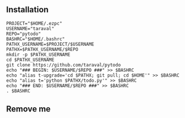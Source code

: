 ## Installation

    PROJECT="$HOME/.ezpc" 
    USERNAME="taraval"
    REPO="pytodo"
    BASHRC="$HOME/.bashrc"
    PATHX_USERNAME=$PROJECT/$USERNAME
    PATHX=$PATHX_USERNAME/$REPO
    mkdir -p $PATHX_USERNAME
    cd $PATHX_USERNAME
    git clone https://github.com/taraval/pytodo
    echo "### BEGIN: $USERNAME/$REPO ###" >> $BASHRC
    echo "alias t-upgrade='cd $PATHX; git pull; cd $HOME'" >> $BASHRC
    echo "alias t='python $PATHX/todo.py'" >> $BASHRC
    echo "### END: $USERNAME/$REPO ###" >> $BASHRC
    . $BASHRC

## Remove me
